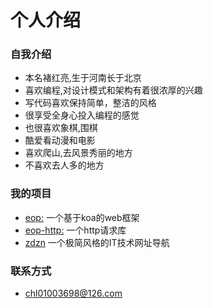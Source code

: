 个人介绍
=======

### 自我介绍
- 本名褚红亮,生于河南长于北京
- 喜欢编程,对设计模式和架构有着很浓厚的兴趣
- 写代码喜欢保持简单，整洁的风格
- 很享受全身心投入编程的感觉
- 也很喜欢象棋,围棋
- 酷爱看动漫和电影
- 喜欢爬山,去风景秀丽的地方
- 不喜欢去人多的地方

### 我的项目
- [eop:](https://github.com/chuhongliang/eop) 一个基于koa的web框架
- [eop-http:](https://github.com/chuhongliang/eop-http) 一个http请求库
- [zdzn](http:zdzn.net) 一个极简风格的IT技术网址导航

### 联系方式
- chl01003698@126.com
